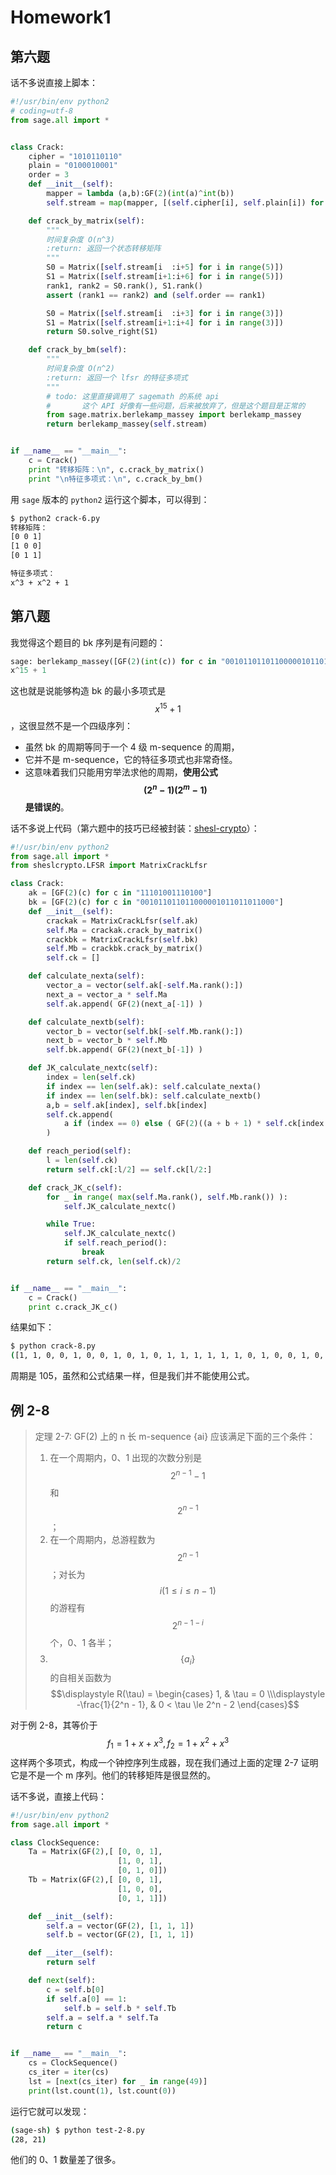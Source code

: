# Homework1

## 第六题

话不多说直接上脚本：

```python
#!/usr/bin/env python2
# coding=utf-8
from sage.all import *


class Crack:
    cipher = "1010110110"
    plain = "0100010001"
    order = 3
    def __init__(self):
        mapper = lambda (a,b):GF(2)(int(a)^int(b))
        self.stream = map(mapper, [(self.cipher[i], self.plain[i]) for i in range(10)])

    def crack_by_matrix(self):
        """
        时间复杂度 O(n^3)
        :return: 返回一个状态转移矩阵
        """
        S0 = Matrix([self.stream[i  :i+5] for i in range(5)])
        S1 = Matrix([self.stream[i+1:i+6] for i in range(5)])
        rank1, rank2 = S0.rank(), S1.rank()
        assert (rank1 == rank2) and (self.order == rank1)

        S0 = Matrix([self.stream[i  :i+3] for i in range(3)])
        S1 = Matrix([self.stream[i+1:i+4] for i in range(3)])
        return S0.solve_right(S1)

    def crack_by_bm(self):
        """
        时间复杂度 O(n^2)
        :return: 返回一个 lfsr 的特征多项式
        """
        # todo: 这里直接调用了 sagemath 的系统 api
        #       这个 API 好像有一些问题，后来被放弃了，但是这个题目是正常的
        from sage.matrix.berlekamp_massey import berlekamp_massey
        return berlekamp_massey(self.stream)


if __name__ == "__main__":
    c = Crack()
    print "转移矩阵：\n", c.crack_by_matrix()
    print "\n特征多项式：\n", c.crack_by_bm()
```

用 `sage` 版本的 `python2` 运行这个脚本，可以得到：

```bash
$ python2 crack-6.py 
转移矩阵：
[0 0 1]
[1 0 0]
[0 1 1]

特征多项式：
x^3 + x^2 + 1
```

## 第八题

我觉得这个题目的 bk 序列是有问题的：

```python
sage: berlekamp_massey([GF(2)(int(c)) for c in "001011011011000001011011011000"])
x^15 + 1
```

这也就是说能够构造 bk 的最小多项式是 $$x^{15} + 1$$，这很显然不是一个四级序列：

* 虽然 bk 的周期等同于一个 4 级 m-sequence 的周期，
* 它并不是 m-sequence，它的特征多项式也非常奇怪。
* 这意味着我们只能用穷举法求他的周期，**使用公式 **$$(2^n - 1)(2^m - 1)$$** 是错误的**。

话不多说上代码（第六题中的技巧已经被封装：[shesl-crypto](https://github.com/shesl-meow/shesl-crypto/blob/master/sheslcrypto/LFSR/MatrixCrackLfsr.py)）：

```python
#!/usr/bin/env python2
from sage.all import *
from sheslcrypto.LFSR import MatrixCrackLfsr

class Crack:
    ak = [GF(2)(c) for c in "11101001110100"]
    bk = [GF(2)(c) for c in "001011011011000001011011011000"]
    def __init__(self):
        crackak = MatrixCrackLfsr(self.ak)
        self.Ma = crackak.crack_by_matrix()
        crackbk = MatrixCrackLfsr(self.bk)
        self.Mb = crackbk.crack_by_matrix()
        self.ck = []

    def calculate_nexta(self):
        vector_a = vector(self.ak[-self.Ma.rank():])
        next_a = vector_a * self.Ma
        self.ak.append( GF(2)(next_a[-1]) )

    def calculate_nextb(self):
        vector_b = vector(self.bk[-self.Mb.rank():])
        next_b = vector_b * self.Mb
        self.bk.append( GF(2)(next_b[-1]) )

    def JK_calculate_nextc(self):
        index = len(self.ck)
        if index == len(self.ak): self.calculate_nexta()
        if index == len(self.bk): self.calculate_nextb()
        a,b = self.ak[index], self.bk[index]
        self.ck.append(
            a if (index == 0) else ( GF(2)((a + b + 1) * self.ck[index - 1] + a) )
        )

    def reach_period(self):
        l = len(self.ck)
        return self.ck[:l/2] == self.ck[l/2:]

    def crack_JK_c(self):
        for _ in range( max(self.Ma.rank(), self.Mb.rank()) ):
            self.JK_calculate_nextc()

        while True:
            self.JK_calculate_nextc()
            if self.reach_period():
                break
        return self.ck, len(self.ck)/2


if __name__ == "__main__":
    c = Crack()
    print c.crack_JK_c()
```

结果如下：

```bash
$ python crack-8.py 
([1, 1, 0, 0, 1, 0, 0, 1, 0, 1, 0, 1, 1, 1, 1, 1, 1, 0, 1, 0, 0, 1, 0, 1, 1, 0, 0, 0, 1, 1, 1, 1, 0, 0, 0, 1, 1, 0, 0, 1, 0, 0, 1, 1, 1, 1, 1, 0, 0, 1, 0, 1, 0, 1, 1, 0, 1, 1, 1, 1, 1, 1, 0, 1, 0, 1, 1, 0, 0, 0, 1, 0, 1, 1, 1, 1, 1, 0, 1, 0, 0, 1, 0, 0, 1, 0, 1, 1, 1, 1, 1, 1, 0, 1, 0, 1, 1, 0, 1, 1, 0, 0, 1, 1, 1, 1, 1, 0, 0, 1, 0, 0, 1, 0, 1, 0, 1, 1, 1, 1, 1, 1, 0, 1, 0, 0, 1, 0, 1, 1, 0, 0, 0, 1, 1, 1, 1, 0, 0, 0, 1, 1, 0, 0, 1, 0, 0, 1, 1, 1, 1, 1, 0, 0, 1, 0, 1, 0, 1, 1, 0, 1, 1, 1, 1, 1, 1, 0, 1, 0, 1, 1, 0, 0, 0, 1, 0, 1, 1, 1, 1, 1, 0, 1, 0, 0, 1, 0, 0, 1, 0, 1, 1, 1, 1, 1, 1, 0, 1, 0, 1, 1, 0, 1, 1, 0, 0, 1, 1, 1], 105)
```

周期是 105，虽然和公式结果一样，但是我们并不能使用公式。

## 例 2-8

> 定理 2-7: GF(2) 上的 n 长 m-sequence {ai} 应该满足下面的三个条件：
>
> 1. 在一个周期内，0、1 出现的次数分别是 $$2^{n-1} - 1$$ 和 $$2^{n - 1}$$；
> 2. 在一个周期内，总游程数为 $$2^{n-1}$$；对长为 $$i (1 \le i \le n-1)$$ 的游程有 $$2^{n-1-i}$$ 个，0、1 各半；
> 3. $$\{a_i\}$$ 的自相关函数为 $$\displaystyle R(\tau) = \begin{cases} 1, & \tau = 0 \\\displaystyle -\frac{1}{2^n - 1}, & 0 < \tau \le 2^n - 2 \end{cases}$$

对于例 2-8，其等价于 $$f_1 = 1 + x +x^3, f_2 = 1 + x^2 + x^3$$ 这样两个多项式，构成一个钟控序列生成器，现在我们通过上面的定理 2-7 证明它是不是一个 m 序列。他们的转移矩阵是很显然的。

话不多说，直接上代码：

```python
#!/usr/bin/env python2
from sage.all import *

class ClockSequence:
    Ta = Matrix(GF(2),[ [0, 0, 1], 
                        [1, 0, 1], 
                        [0, 1, 0]])
    Tb = Matrix(GF(2),[ [0, 0, 1],
                        [1, 0, 0],
                        [0, 1, 1]])

    def __init__(self):
        self.a = vector(GF(2), [1, 1, 1])
        self.b = vector(GF(2), [1, 1, 1])

    def __iter__(self):
        return self

    def next(self):
        c = self.b[0]
        if self.a[0] == 1:
            self.b = self.b * self.Tb
        self.a = self.a * self.Ta
        return c


if __name__ == "__main__":
    cs = ClockSequence()
    cs_iter = iter(cs)
    lst = [next(cs_iter) for _ in range(49)]
    print(lst.count(1), lst.count(0))
```

运行它就可以发现：

```bash
(sage-sh) $ python test-2-8.py 
(28, 21)
```

他们的 0、1 数量差了很多。

